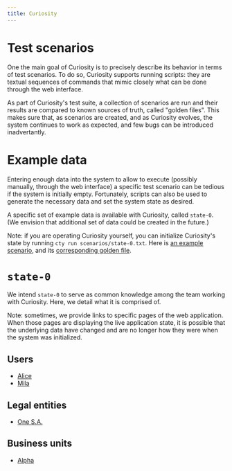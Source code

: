 ```yaml
---
title: Curiosity
---
```


# Test scenarios

One the main goal of Curiosity is to precisely describe its behavior in terms
of test scenarios. To do so, Curiosity supports running scripts: they are
textual sequences of commands that mimic closely what can be done through the
web interface.

As part of Curiosity's test suite, a collection of scenarios are run and their
results are compared to known sources of truth, called "golden files". This
makes sure that, as scenarios are created, and as Curiosity evolves, the system
continues to work as expected, and few bugs can be introduced inadvertantly.

# Example data

Entering enough data into the system to allow to execute (possibly manually,
through the web interface) a specific test scenario can be tedious if the
system is initially empty. Fortunately, scripts can also be used to generate
the necessary data and set the system state as desired.

A specific set of example data is available with Curiosity, called `state-0`.
(We envision that additional set of data could be created in the future.)

Note: if you are operating Curiosity yourself, you can initialize Curiosity's
state by running `cty run scenarios/state-0.txt`. Here is [an example
scenario](https://github.com/hypered/curiosity/blob/main/scenarios/0.txt), and
its [corresponding golden
file](https://github.com/hypered/curiosity/blob/main/scenarios/0.golden).

# `state-0`

We intend `state-0` to serve as common knowledge among the team working with
Curiosity. Here, we detail what it is comprised of.

Note: sometimes, we provide links to specific pages of the web application.
When those pages are displaying the live application state, it is possible that
the underlying data have changed and are no longer how they were when the
system was initialized.

## Users

- [Alice](/alice)
- [Mila](/mila)

## Legal entities

- [One S.A.](/entity/one)

## Business units

- [Alpha](/alpha)
